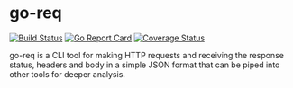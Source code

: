 # go-req

[![Build Status](https://travis-ci.org/devinturner/go-req.svg?branch=master)](https://travis-ci.org/devinturner/go-req)
[![Go Report Card](https://goreportcard.com/badge/github.com/devinturner/go-req)](https://goreportcard.com/report/github.com/devinturner/go-req)
[![Coverage Status](https://coveralls.io/repos/github/devinturner/go-req/badge.svg?branch=master)](https://coveralls.io/github/devinturner/go-req?branch=master)

go-req is a CLI tool for making HTTP requests and receiving the response status, headers and body in a simple JSON format that can be piped into other tools for deeper analysis.
